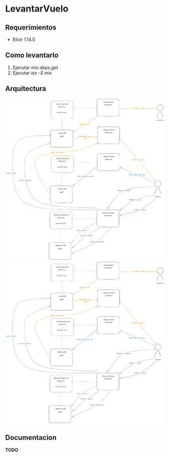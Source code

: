 # LevantarVuelo

## Requerimientos

-   Elixir 1.14.5

## Como levantarlo

1. Ejecutar _mix deps.get_
2. Ejecutar _iex -S mix_

## Arquitectura

![Alt text](./diagrama_arquitectura.png)
<img src="./diagrama_arquitectura.png">
## Documentacion

**TODO**
